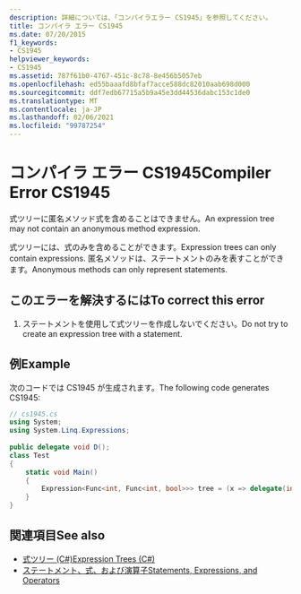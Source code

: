 ```yaml
---
description: 詳細については、「コンパイラエラー CS1945」を参照してください。
title: コンパイラ エラー CS1945
ms.date: 07/20/2015
f1_keywords:
- CS1945
helpviewer_keywords:
- CS1945
ms.assetid: 787f61b0-4767-451c-8c78-8e456b5057eb
ms.openlocfilehash: ed55baaafd8bfaf7acce588dc82010aab698d000
ms.sourcegitcommit: ddf7edb67715a5b9a45e3dd44536dabc153c1de0
ms.translationtype: MT
ms.contentlocale: ja-JP
ms.lasthandoff: 02/06/2021
ms.locfileid: "99787254"
---
```

# <a name="compiler-error-cs1945"></a><span data-ttu-id="10021-103">コンパイラ エラー CS1945</span><span class="sxs-lookup"><span data-stu-id="10021-103">Compiler Error CS1945</span></span>

<span data-ttu-id="10021-104">式ツリーに匿名メソッド式を含めることはできません。</span><span class="sxs-lookup"><span data-stu-id="10021-104">An expression tree may not contain an anonymous method expression.</span></span>  
  
 <span data-ttu-id="10021-105">式ツリーには、式のみを含めることができます。</span><span class="sxs-lookup"><span data-stu-id="10021-105">Expression trees can only contain expressions.</span></span> <span data-ttu-id="10021-106">匿名メソッドは、ステートメントのみを表すことができます。</span><span class="sxs-lookup"><span data-stu-id="10021-106">Anonymous methods can only represent statements.</span></span>  
  
## <a name="to-correct-this-error"></a><span data-ttu-id="10021-107">このエラーを解決するには</span><span class="sxs-lookup"><span data-stu-id="10021-107">To correct this error</span></span>  
  
1. <span data-ttu-id="10021-108">ステートメントを使用して式ツリーを作成しないでください。</span><span class="sxs-lookup"><span data-stu-id="10021-108">Do not try to create an expression tree with a statement.</span></span>  
  
## <a name="example"></a><span data-ttu-id="10021-109">例</span><span class="sxs-lookup"><span data-stu-id="10021-109">Example</span></span>  

 <span data-ttu-id="10021-110">次のコードでは CS1945 が生成されます。</span><span class="sxs-lookup"><span data-stu-id="10021-110">The following code generates CS1945:</span></span>  
  
```csharp  
// cs1945.cs  
using System;  
using System.Linq.Expressions;  
  
public delegate void D();  
class Test  
{  
    static void Main()  
    {  
        Expression<Func<int, Func<int, bool>>> tree = (x => delegate(int i) { return true; }); // CS1945  
    }  
}  
```  
  
## <a name="see-also"></a><span data-ttu-id="10021-111">関連項目</span><span class="sxs-lookup"><span data-stu-id="10021-111">See also</span></span>

- [<span data-ttu-id="10021-112">式ツリー (C#)</span><span class="sxs-lookup"><span data-stu-id="10021-112">Expression Trees (C#)</span></span>](../programming-guide/concepts/expression-trees/index.md)
- [<span data-ttu-id="10021-113">ステートメント、式、および演算子</span><span class="sxs-lookup"><span data-stu-id="10021-113">Statements, Expressions, and Operators</span></span>](../programming-guide/statements-expressions-operators/index.md)
